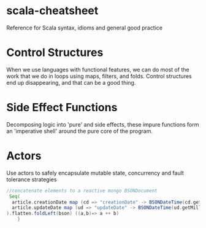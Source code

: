 scala-cheatsheet
================

Reference for Scala syntax, idioms and general good practice

Control Structures
======================

When we use languages with functional features, we can do most of the work that we do in loops using maps, filters, and folds. 
Control structures end up disappearing, and that can be a good thing.

Side Effect Functions
=======================
Decomposing logic into 'pure' and side effects, these impure functions form an 'imperative shell' around the pure core of the program.

Actors
=====================
Use actors to safely encapsulate mutable state, concurrency and fault tolerance strategies


```scala
//concatenate elements to a reactive mongo BSONDocument
 Seq(
  article.creationDate map (cd => "creationDate" -> BSONDateTime(cd.getMillis)),
  article.updateDate map (ud => "updateDate" -> BSONDateTime(ud.getMillis))
).flatten.foldLeft(bson) ((a,b)=> a ++ b)
    }
```
